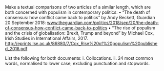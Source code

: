 Make a textual comparisons of two articles of a similar length, which are both concerned with populism in contemporary politics:
• “The death of consensus: how conflict came back to politics” by Andy Beckett, Guardian 20 September 2018: www.theguardian.com/politics/2018/sep/20/the-death-of-consensus-how-conflict-came-back-to-politics
• “The rise of populism and the crisis of globalisation: Brexit, Trump and beyond” by Michael Cox, Irish Studies in International Affairs, 2017. http://eprints.lse.ac.uk/86880/7/Cox_Rise%20of%20populism%20published_2018.pdf

List the following for both documents:
i. Collocations.
ii. 24 most common words, normalised to lower case, excluding punctuation and stopwords.
